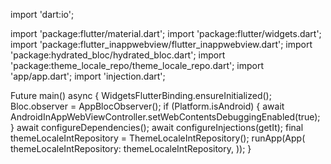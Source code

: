 import 'dart:io';

import 'package:flutter/material.dart';
import 'package:flutter/widgets.dart';
import 'package:flutter_inappwebview/flutter_inappwebview.dart';
import 'package:hydrated_bloc/hydrated_bloc.dart';
import 'package:theme_locale_repo/theme_locale_repo.dart';
import 'app/app.dart';
import 'injection.dart';

Future<void> main() async {
  WidgetsFlutterBinding.ensureInitialized();
  Bloc.observer = AppBlocObserver();
  if (Platform.isAndroid) {
    await AndroidInAppWebViewController.setWebContentsDebuggingEnabled(true);
  }
  await configureDependencies();
  await configureInjections(getIt);
  final themeLocaleIntRepository = ThemeLocaleIntRepository();
  runApp(App(
    themeLocaleIntRepository: themeLocaleIntRepository,
  ));
}
